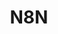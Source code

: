 ---
draft: false
title: N8N
content:
  id: n8n
  name: N8N
  website: https://n8n.io/
  short_description: n8n is a free, self-hosted workflow automation tool that integrates with other apps to automate processes between them.
---